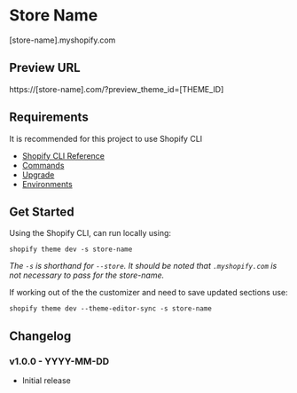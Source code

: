 # Store Name

[store-name].myshopify.com

## Preview URL

https://[store-name].com/?preview_theme_id=[THEME_ID]

## Requirements

It is recommended for this project to use Shopify CLI

- [Shopify CLI Reference](https://shopify.dev/themes/tools/cli)  
- [Commands](https://shopify.dev/docs/themes/tools/cli/commands)  
- [Upgrade](https://shopify.dev/docs/themes/tools/cli/commands#upgrade)
- [Environments](https://shopify.dev/docs/themes/tools/cli/environments)

## Get Started

Using the Shopify CLI, can run locally using:

`shopify theme dev -s store-name`

_The `-s` is shorthand for `--store`. It should be noted that `.myshopify.com` is not necessary to pass for the store-name._

If working out of the the customizer and need to save updated sections use:

`shopify theme dev --theme-editor-sync -s store-name`

## Changelog

### v1.0.0 - YYYY-MM-DD

- Initial release
